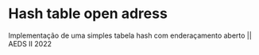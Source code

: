 # Hash table open adress
Implementação de uma simples tabela hash com enderaçamento aberto || AEDS II 2022

